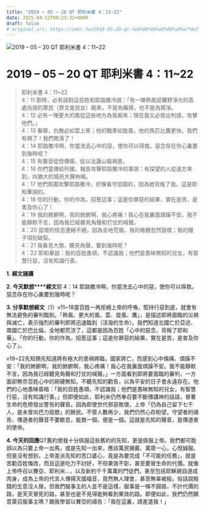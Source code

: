```yaml
---
title: "2019 – 05 – 20 QT 耶利米書 4：11~22"
date: 2025-04-12T00:23:32+0800
draft: false
# original_url: https://cmtc.tw/2019-05-20-qt-%e8%80%b6%e5%88%a9%e7%b1%b3%e6%9b%b8-4%ef%bc%9a1122
---
```


![2019 – 05 – 20 QT 耶利米書 4：11\~22](/images/qt.jpg   "2019 – 05 – 20 QT 耶利米書 4：11\~22")

# 2019 – 05 – 20 QT 耶利米書 4：11\~22

> 耶利米書 4：11\~22  
> 4：11 那時，必有話對這百姓和耶路撒冷說：「有一陣熱風從曠野淨光的高處向我的眾民（原文是民女）颳來，不是為簸揚，也不是為揚淨。  
> 4：12 必有一陣更大的風從這些地方為我颳來；現在我又必發出判語，攻擊他們。」  
> 4：13 看哪，仇敵必如雲上來；他的戰車如旋風，他的馬匹比鷹更快。我們有禍了！我們敗落了！  
> 4：14 耶路撒冷啊，你當洗去心中的惡，使你可以得救。惡念存在你心裏要到幾時呢？  
> 4：15 有聲音從但傳揚，從以法蓮山報禍患。  
> 4：16 你們當傳給列國，報告攻擊耶路撒冷的事說：有探望的人從遠方來到，向猶大的城邑大聲吶喊。  
> 4：17 他們周圍攻擊耶路撒冷，好像看守田園的，因為她背叛了我。這是耶和華說的。  
> 4：18 你的行動，你的作為，招惹這事；這是你罪惡的結果，實在是苦，是害及你心了！  
> 4：19 我的肺腑啊，我的肺腑啊，我心疼痛！我心在我裏面煩躁不安。我不能靜默不言，因為我已經聽見角聲和打仗的喊聲。  
> 4：20 毀壞的信息連絡不絕，因為全地荒廢。我的帳棚忽然毀壞；我的幔子頃刻破裂。  
> 4：21 我看見大旗，聽見角聲，要到幾時呢？  
> 4：22 耶和華說：我的百姓愚頑，不認識我；他們是愚昧無知的兒女，有智慧行惡，沒有知識行善。

**1.** **經文誦讀**

**2. 今天默想****經文**耶 4：14 耶路撒冷啊，你當洗去心中的惡，使你可以得救。惡念存在你心裏要到幾時呢？

**3. 分享默想經文**（1）v11\~18當百姓一再拒絕上帝的呼喚，堅持行惡到底，就會有無法避免的審判臨到。「熱風、更大的風、雲、旋風、鷹」，是描述即將面臨的災禍與滅亡，表示強烈的審判即將迅速臨到（活潑的生命）。我們知道北國亡於亞述、南國亡於巴比倫，全地都荒涼了，這都是因為百姓「心中的惡念、背叛了耶和華」、「你的行動，你的作為，招惹這事；這是你罪惡的結果，實在是苦，是害及你心了」。

v19\~22先知預先知道將有極大的患禍將臨，國家將亡，而感到心中傷痛、煩躁不安：「我的肺腑啊，我的肺腑啊，我心疼痛！我心在我裏面煩躁不安。我不能靜默不言，因為我已經聽見角聲和打仗的喊聲。」一方面看到即將要面臨的審判，一方面卻無奈百姓心中的剛硬無知，不聽先知的勸告，以為平安的日子會永遠存在。他們的心地愚昧昏暗：「我的百姓愚頑，不認識我；他們是愚昧無知的兒女，有智慧行惡，沒有知識行善。」但即便如此，耶利米仍然奉召要不斷傳講神的話語，冒著生命的危險發出警告的聲音。因為即使世代邪惡敗壞，上帝「仍為自己留下七千人，是未曾向巴力屈膝」的餘民。不管人數再少，我們仍然心存盼望。守望者的禱告、傳道者的聲音不要歇息，能救一個，便是一個，這就是先知的聲音，是傳道者的使命。

**4. 今天的回應**QT舊約使我十分佩服這些舊約的先知，更是佩服上帝。我們都可能誤以為只要上帝一出馬，或是先知一出來，應該萬民擁戴、萬眾一心，心悅誠服。但是沒有想到，上帝差派先知的苦口婆心，竟是為要完成「不可能的任務」，就是苦勸百姓悔改，而且這是吃力不討好，不但果效不彰，甚至要冒生命的代價。就像上帝呼召以賽亞、耶利米…，以及新約千千萬萬的門徒們，甚至包括耶穌親自道成肉身，成為上帝的代言人傳揚天國福音，竟然無人理會，甚至無辜被殺。俗話說賠錢的生意沒人做，但我們服事主的人並不是這樣，服事是一條不歸路，不計代價的路，是天天冒死的路，甚至也是不見得能夠看到果效的路。即便如此，我們仍然願意蒙召服事主嗎？願我學習以賽亞的禱告：「我在這裏，請差遣我！」